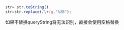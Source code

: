```javascript
str= str.toString()
str=str.replace(/\+/g,"%2B");
```
如果不替换queryString将无法识别，直接会使用空格替换

